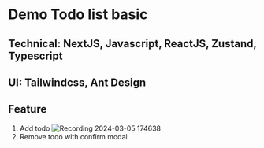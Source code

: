 # Demo Todo list basic
## Technical: NextJS, Javascript, ReactJS, Zustand, Typescript
## UI: Tailwindcss, Ant Design
## Feature
1. Add todo
  ![Recording 2024-03-05 174638](https://github.com/longnnt/tts_enao/assets/47670554/c91e5b86-68c4-4b63-a545-1a8b04957120)
2. Remove todo with confirm modal

